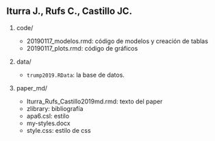 
## Iturra J., Rufs C., Castillo JC.



1. code/

    - 20190117_modelos.rmd: código de modelos y creación de tablas
    -  20190117_plots.rmd: código de gráficos

2. data/
    - `trump2019.RData`: la base de datos.

3. paper_md/
    - Iturra_Rufs_Castillo2019md.rmd: texto del paper
    - zlibrary: bibliografía
    - apa6.csl: estilo
    - my-styles.docx
    - style.css: estilo de css
